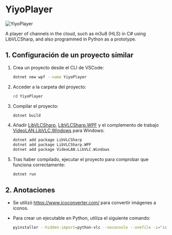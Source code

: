 # YiyoPlayer

![YiyoPlayer](https://img.shields.io/badge/version-v1.0.0-blue.svg)

A player of channels in the cloud, such as m3u8 (HLS) in C# using LibVLCSharp, and also programmed in Python as a prototype.

## 1. Configuración de un proyecto similar
1. Crea un proyecto desde el CLI de VSCode:
    ```bash
    dotnet new wpf --name YiyoPlayer 
    ```
2. Acceder a la carpeta del proyecto:
    ```bash
    cd YiyoPlayer
    ```
3. Compilar el proyecto:
    ```bash
    dotnet build
    ```
4. Añadir [LibVLCSharp](https://www.nuget.org/packages/LibVLCSharp), [LibVLCSharp.WPF](https://www.nuget.org/packages/LibVLCSharp.WPF) y el complemento de trabajo [VideoLAN.LibVLC.Windows](https://www.nuget.org/packages/VideoLAN.LibVLC.Windows) para Windows:
    ```bash
    dotnet add package LibVLCSharp
    dotnet add package LibVLCSharp.WPF
    dotnet add package VideoLAN.LibVLC.Windows
    ```
5. Tras haber compilado, ejecutar el proyecto para comprobar que funciona correctamente:
    ```bash
    dotnet run
    ```

## 2. Anotaciones

- Se utilizó https://www.icoconverter.com/ para convertir imágenes a iconos.

- Para crear un ejecutable en Python, utiliza el siguiente comando:
    ```bash
    pyinstaller --hidden-import=python-vlc --noconsole --onefile -i="icon.ico" --name "YiyoPlayer" application.py
    ```
